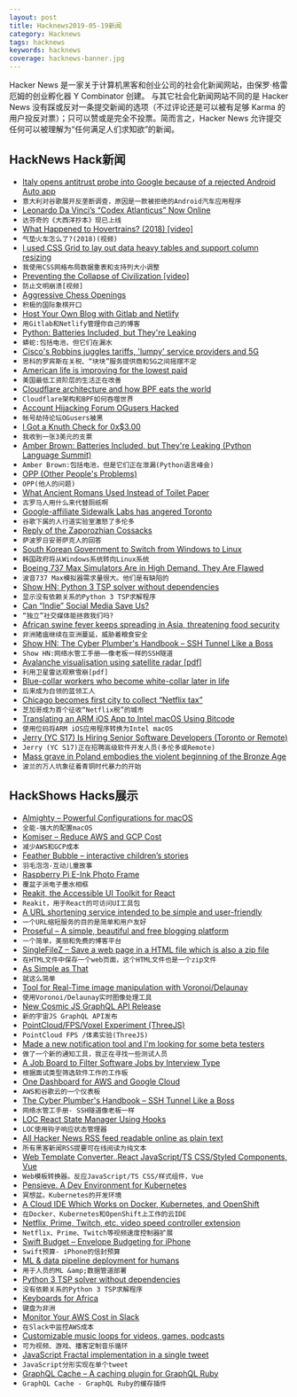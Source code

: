 ```yaml
---
layout: post
title: Hacknews2019-05-19新闻
category: Hacknews
tags: hacknews
keywords: hacknews
coverage: hacknews-banner.jpg
---
```


Hacker News 是一家关于计算机黑客和创业公司的社会化新闻网站，由保罗·格雷厄姆的创业孵化器 Y Combinator 创建。
与其它社会化新闻网站不同的是 Hacker News 没有踩或反对一条提交新闻的选项（不过评论还是可以被有足够 Karma 的用户投反对票）；只可以赞或是完全不投票。简而言之，Hacker News 允许提交任何可以被理解为“任何满足人们求知欲”的新闻。

## HackNews Hack新闻


- [Italy opens antitrust probe into Google because of a rejected Android Auto app](https://www.theverge.com/2019/5/17/18629912/google-android-auto-italy-antitrust-probe-enel-group)
- `意大利对谷歌展开反垄断调查，原因是一款被拒绝的Android汽车应用程序`
- [Leonardo Da Vinci’s “Codex Atlanticus” Now Online](https://mymodernmet.com/leonardo-da-vinci-codex-atlanticus/)
- `达芬奇的《大西洋抄本》现已上线`
- [What Happened to Hovertrains? (2018) [video]](https://www.youtube.com/watch?v=qUXEFj0t7Ek)
- `气垫火车怎么了?(2018)(视频)`
- [I used CSS Grid to lay out data heavy tables and support column resizing](https://adamlynch.com/flexible-data-tables-with-css-grid/?1)
- `我使用CSS网格布局数据重表和支持列大小调整`
- [Preventing the Collapse of Civilization [video]](https://www.youtube.com/watch?v=pW-SOdj4Kkk)
- `防止文明崩溃[视频]`
- [Aggressive Chess Openings](https://chess.stackexchange.com/questions/75/very-aggressive-openings)
- `积极的国际象棋开口`
- [Host Your Own Blog with Gitlab and Netlify](https://brainfood.xyz/post/20190518-host-your-own-blog-in-1-hour/)
- `用Gitlab和Netlify管理你自己的博客`
- [Python: Batteries Included, but They&#39;re Leaking](http://pyfound.blogspot.com/2019/05/amber-brown-batteries-included-but.html)
- `蟒蛇:包括电池，但它们在漏水`
- [Cisco&#39;s Robbins juggles tariffs, &#39;lumpy&#39; service providers and 5G](https://www.fiercetelecom.com/telecom/cisco-s-robbins-juggles-tariffs-lumpy-service-providers-and-5g-during-3q-earnings-call)
- `思科的罗宾斯在关税、“块块”服务提供商和5G之间摇摆不定`
- [American life is improving for the lowest paid](https://www.economist.com/united-states/2019/05/18/american-life-is-improving-for-the-lowest-paid)
- `美国最低工资阶层的生活正在改善`
- [Cloudflare architecture and how BPF eats the world](https://blog.cloudflare.com/cloudflare-architecture-and-how-bpf-eats-the-world/)
- `Cloudflare架构和BPF如何吞噬世界`
- [Account Hijacking Forum OGusers Hacked](https://krebsonsecurity.com/2019/05/account-hijacking-forum-ogusers-hacked/)
- `帐号劫持论坛OGusers被黑`
- [I Got a Knuth Check for 0x$3.00](https://nickdrozd.github.io/2019/05/17/knuth-check.html)
- `我收到一张3美元的支票`
- [Amber Brown: Batteries Included, but They&#39;re Leaking (Python Language Summit)](http://pyfound.blogspot.com/2019/05/amber-brown-batteries-included-but.html?m=1)
- `Amber Brown:包括电池，但是它们正在泄漏(Python语言峰会)`
- [OPP (Other People&#39;s Problems)](http://www.elidedbranches.com/2019/05/opp-other-peoples-problems.html)
- `OPP(他人的问题)`
- [What Ancient Romans Used Instead of Toilet Paper](http://nautil.us/blog/what-ancient-romans-used-instead-of-toilet-paper)
- `古罗马人用什么来代替厕纸啊`
- [Google-affiliate Sidewalk Labs has angered Toronto](https://www.bbc.com/news/technology-47815344)
- `谷歌下属的人行道实验室激怒了多伦多`
- [Reply of the Zaporozhian Cossacks](https://en.wikipedia.org/wiki/Reply_of_the_Zaporozhian_Cossacks)
- `萨波罗日安哥萨克人的回答`
- [South Korean Government to Switch from Windows to Linux](http://www.koreaherald.com/view.php?ud=20190517000378)
- `韩国政府将从Windows系统转向Linux系统`
- [Boeing 737 Max Simulators Are in High Demand. They Are Flawed](https://www.nytimes.com/2019/05/17/business/boeing-737-max-simulators.html)
- `波音737 Max模拟器需求量很大。他们是有缺陷的`
- [Show HN: Python 3 TSP solver without dependencies](https://github.com/dimitrovskif/elkai)
- `显示没有依赖关系的Python 3 TSP求解程序`
- [Can “Indie” Social Media Save Us?](https://www.newyorker.com/tech/annals-of-technology/can-indie-social-media-save-us)
- `“独立”社交媒体能拯救我们吗?`
- [African swine fever keeps spreading in Asia, threatening food security](https://www.sciencemag.org/news/2019/05/african-swine-fever-keeps-spreading-asia-threatening-food-security)
- `非洲猪瘟继续在亚洲蔓延，威胁着粮食安全`
- [Show HN: The Cyber Plumber&#39;s Handbook – SSH Tunnel Like a Boss](item?id=19946941)
- `Show HN:网络水管工手册——像老板一样的SSH隧道`
- [Avalanche visualisation using satellite radar [pdf]](https://aron.mjuk.is/avanor/widforss2019avalanche.pdf)
- `利用卫星雷达观察雪崩[pdf]`
- [Blue-collar workers who become white-collar later in life](https://melmagazine.com/en-us/story/blue-collar-to-white-collar-work-jobs)
- `后来成为白领的蓝领工人`
- [Chicago becomes first city to collect “Netflix tax”](https://www.cbsnews.com/news/netflix-tax-chicago-becomes-first-municipality-to-collect-netflix-tax/)
- `芝加哥成为首个征收“Netflix税”的城市`
- [Translating an ARM iOS App to Intel macOS Using Bitcode](https://www.highcaffeinecontent.com/blog/20190518-Translating-an-ARM-iOS-App-to-Intel-macOS-Using-Bitcode)
- `使用位码将ARM iOS应用程序转换为Intel macOS`
- [Jerry (YC S17) Is Hiring Senior Software Developers (Toronto or Remote)](https://www.workable.com/j/0B4F2938C1)
- `Jerry (YC S17)正在招聘高级软件开发人员(多伦多或Remote)`
- [Mass grave in Poland embodies the violent beginning of the Bronze Age](https://arstechnica.com/science/2019/05/mass-grave-in-poland-embodies-the-violent-beginning-of-the-bronze-age/)
- `波兰的万人坑象征着青铜时代暴力的开始`


## HackShows Hacks展示

- [ Almighty – Powerful Configurations for macOS](https://news.ycombinator.com/item?id=19922578)
- `全能-强大的配置macOS`
- [ Komiser – Reduce AWS and GCP Cost](https://github.com/mlabouardy/komiser#1)
- `减少AWS和GCP成本`
- [ Feather Bubble – interactive children’s stories](https://www.featherbubble.com)
- `羽毛泡泡-互动儿童故事`
- [ Raspberry Pi E-Ink Photo Frame](https://www.youtube.com/watch?v=z0sHtZqs8Go&amp;feature=youtu.be)
- `覆盆子派电子墨水相框`
- [ Reakit, the Accessible UI Toolkit for React](https://reakit.io)
- `Reakit，用于React的可访问UI工具包`
- [ A URL shortening service intended to be simple and user-friendly](https://news.ycombinator.com/item?id=19937458)
- `一个URL缩短服务的目的是简单和用户友好`
- [ Proseful – A simple, beautiful and free blogging platform](https://proseful.com)
- `一个简单，美丽和免费的博客平台`
- [ SingleFileZ – Save a web page in a HTML file which is also a zip file](https://github.com/gildas-lormeau/SingleFileZ)
- `在HTML文件中保存一个web页面，这个HTML文件也是一个zip文件`
- [ As Simple as That](http://lambdaway.free.fr/lambdaspeech/?view=kiss)
- `就这么简单`
- [ Tool for Real-Time image manipulation with Voronoi/Delaunay](https://github.com/MauriceGit/Voronoi_Image_Manipulation)
- `使用Voronoi/Delaunay实时图像处理工具`
- [ New Cosmic JS GraphQL API Release](https://cosmicjs.com/changelog/new-graphql-api-release)
- `新的宇宙JS GraphQL API发布`
- [ PointCloud/FPS/Voxel Experiment (ThreeJS)](http://qake.se/pointcloud/)
- `PointCloud FPS /体素实验(ThreeJS)`
- [ Made a new notification tool and I&#39;m looking for some beta testers](https://notify17.net)
- `做了一个新的通知工具，我正在寻找一些测试人员`
- [ A Job Board to Filter Software Jobs by Interview Type](https://softwarejobs.xyz)
- `根据面试类型筛选软件工作的工作板`
- [ One Dashboard for AWS and Google Cloud](https://github.com/mlabouardy/komiser#2)
- `AWS和谷歌云的一个仪表板`
- [ The Cyber Plumber&#39;s Handbook – SSH Tunnel Like a Boss](https://news.ycombinator.com/item?id=19946941)
- `网络水管工手册- SSH隧道像老板一样`
- [ LOC React State Manager Using Hooks](https://gist.github.com/jakoblorz/6126582685f93bbe2313e2775a4b233f)
- `LOC使用钩子响应状态管理器`
- [ All Hacker News RSS feed readable online as plain text](https://m.simplepie.org/?feed=http%3A%2F%2Ffeed.informer.com%2Fdigests%2FWCPITNOQHQ%2Ffeeder.rss)
- `所有黑客新闻RSS提要可在线阅读为纯文本`
- [ Web Template Converter..React JavaScript/TS CSS/Styled Components, Vue](https://www.npmjs.com/package/@springload/metatemplate)
- `Web模板转换器。反应JavaScript/TS CSS/样式组件，Vue`
- [ Pensieve. A Dev Environment for Kubernetes](https://github.com/felipellrocha/pensieve)
- `冥想盆。Kubernetes的开发环境`
- [ A Cloud IDE Which Works on Docker, Kubernetes, and OpenShift](https://yazz.com)
- `在Docker、Kubernetes和OpenShift上工作的云IDE`
- [ Netflix, Prime, Twitch, etc. video speed controller extension](https://chrome.google.com/webstore/detail/speedify-video-speed-cont/pldkddbkbcedophgedaeofceedjcaehl?authuser=1)
- `Netflix、Prime、Twitch等视频速度控制器扩展`
- [ Swift Budget – Envelope Budgeting for iPhone](https://budget.cash/)
- `Swift预算- iPhone的信封预算`
- [ ML &amp; data pipeline deployment for humans](https://www.omegaml.io/)
- `用于人员的ML &amp;数据管道部署`
- [ Python 3 TSP solver without dependencies](https://github.com/dimitrovskif/elkai)
- `没有依赖关系的Python 3 TSP求解程序`
- [ Keyboards for Africa](https://www.linkedin.com/pulse/keyboards-africa-nelly-cheboi)
- `键盘为非洲`
- [ Monitor Your AWS Cost in Slack](https://cloudforecast.io/slack.html)
- `在Slack中监控AWS成本`
- [ Customizable music loops for videos, games, podcasts](https://studio.awsm.st/)
- `可为视频、游戏、播客定制音乐循环`
- [ JavaScript Fractal implementation in a single tweet](https://twitter.com/asyncanup/status/1128435192199139329)
- `JavaScript分形实现在单个tweet`
- [ GraphQL Cache – A caching plugin for GraphQL Ruby](https://github.com/stackshareio/graphql-cache)
- `GraphQL Cache - GraphQL Ruby的缓存插件`


